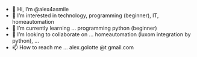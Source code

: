 - 👋 Hi, I’m @alex4asmile
- 👀 I’m interested in technology, programming (beginner), IT, homeautomation
- 🌱 I’m currently learning ... programming python (beginner)
- 💞️ I’m looking to collaborate on ... homeautomation (luxom integration by python), ...
- 📫 How to reach me ... alex.golotte @t gmail.com

<!---
alex4asmile/alex4asmile is a ✨ special ✨ repository because its `README.md` (this file) appears on your GitHub profile.
You can click the Preview link to take a look at your changes.
--->
